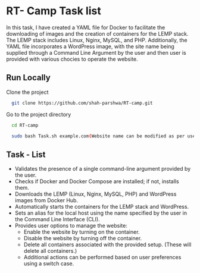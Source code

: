 
# RT- Camp Task list

In this task, I have created a YAML file for Docker to facilitate the downloading of images and the creation of containers for the LEMP stack. The LEMP stack includes Linux, Nginx, MySQL, and PHP. Additionally, the YAML file incorporates a WordPress image, with the site name being supplied through a Command Line Argument by the user and then user is provided with various chocies to operate the website.




## Run Locally

Clone the project

```bash
  git clone https://github.com/shah-parshwa/RT-camp.git
```

Go to the project directory

```bash
  cd RT-camp
```

```bash
  sudo bash Task.sh example.com(Website name can be modified as per user convenience)
```


## Task - List

- Validates the presence of a single command-line argument provided by the user.
- Checks if Docker and Docker Compose are installed; if not, installs them.
- Downloads the LEMP (Linux, Nginx, MySQL, PHP) and WordPress images from Docker Hub.
- Automatically starts the containers for the LEMP stack and WordPress.
- Sets an alias for the local host using the name specified by the user in the Command Line Interface (CLI).
- Provides user options to manage the website:
  - Enable the website by turning on the container.
  - Disable the website by turning off the container.
  - Delete all containers associated with the provided setup. (These will delete all containers.)
  - Additional actions can be performed based on user preferences using a switch case.

